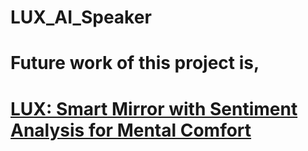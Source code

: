 # LUX_AI_Speaker
# Future work of this project is,
# [LUX: Smart Mirror with Sentiment Analysis for Mental Comfort](https://www.mdpi.com/1424-8220/21/9/3092)
